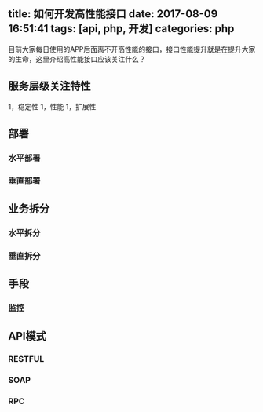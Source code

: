 title: 如何开发高性能接口
date: 2017-08-09 16:51:41
tags: [api, php, 开发]
categories: php
---
目前大家每日使用的APP后面离不开高性能的接口，接口性能提升就是在提升大家的生命，这里介绍高性能接口应该关注什么？
<!-- more -->

## 服务层级关注特性

1，稳定性
1，性能
1，扩展性

## 部署

### 水平部署
### 垂直部署


## 业务拆分

### 水平拆分
### 垂直拆分

## 手段

### 监控

## API模式

### RESTFUL
### SOAP
### RPC

